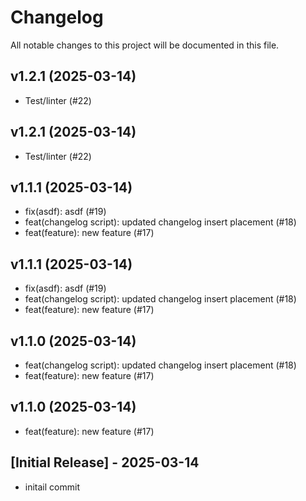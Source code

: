 # Changelog

All notable changes to this project will be documented in this file.

## v1.2.1 (2025-03-14)
- Test/linter (#22)


## v1.2.1 (2025-03-14)
- Test/linter (#22)


## v1.1.1 (2025-03-14)
- fix(asdf): asdf (#19)
- feat(changelog script): updated changelog insert placement (#18)
- feat(feature): new feature (#17)


## v1.1.1 (2025-03-14)
- fix(asdf): asdf (#19)
- feat(changelog script): updated changelog insert placement (#18)
- feat(feature): new feature (#17)


## v1.1.0 (2025-03-14)
- feat(changelog script): updated changelog insert placement (#18)
- feat(feature): new feature (#17)


## v1.1.0 (2025-03-14)
- feat(feature): new feature (#17)

## [Initial Release] - 2025-03-14

- initail commit